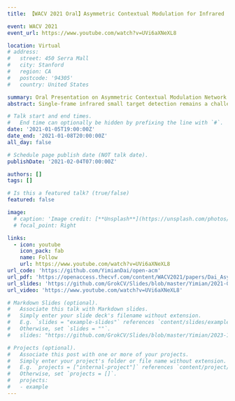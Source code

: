 ```yaml
---
title: 【WACV 2021 Oral】Asymmetric Contextual Modulation for Infrared Small Target Detection

event: WACV 2021
event_url: https://www.youtube.com/watch?v=UVi6aXNeXL8

location: Virtual
# address:
#   street: 450 Serra Mall
#   city: Stanford
#   region: CA
#   postcode: '94305'
#   country: United States

summary: Oral Presentation on Asymmetric Contextual Modulation Network (ACM-Net).
abstract: Single-frame infrared small target detection remains a challenge not only due to the scarcity of intrinsic target characteristics but also because of lacking a public dataset. In this paper, we first contribute an open dataset with high-quality annotations to advance the research in this field. We also propose an asymmetric contextual modulation module specially designed for detecting infrared small targets. To better highlight small targets, besides a top-down global contextual feedback, we supplement a bottom-up modulation pathway based on point-wise channel attention for exchanging high-level semantics and subtle low-level details. We report ablation studies and comparisons to state-of-the-art methods, where we find that our approach performs significantly better. Our dataset and code are available online.

# Talk start and end times.
#   End time can optionally be hidden by prefixing the line with `#`.
date: '2021-01-05T19:00:00Z'
date_end: '2021-01-08T20:00:00Z'
all_day: false

# Schedule page publish date (NOT talk date).
publishDate: '2021-02-04T07:00:00Z'

authors: []
tags: []

# Is this a featured talk? (true/false)
featured: false

image:
  # caption: 'Image credit: [**Unsplash**](https://unsplash.com/photos/bzdhc5b3Bxs)'
  # focal_point: Right

links:
  - icon: youtube
    icon_pack: fab
    name: Follow
    url: https://www.youtube.com/watch?v=UVi6aXNeXL8
url_code: 'https://github.com/YimianDai/open-acm'
url_pdf: 'https://openaccess.thecvf.com/content/WACV2021/papers/Dai_Asymmetric_Contextual_Modulation_for_Infrared_Small_Target_Detection_WACV_2021_paper.pdf'
url_slides: 'https://github.com/GrokCV/Slides/blob/master/Yimian/2021-01-05-WACV-ACM.pdf'
url_video: 'https://www.youtube.com/watch?v=UVi6aXNeXL8'

# Markdown Slides (optional).
#   Associate this talk with Markdown slides.
#   Simply enter your slide deck's filename without extension.
#   E.g. `slides = "example-slides"` references `content/slides/example-slides.md`.
#   Otherwise, set `slides = ""`.
#   slides: "https://github.com/GrokCV/Slides/blob/master/Yimian/2023-11-03-HADAR-Slides.pdf"

# Projects (optional).
#   Associate this post with one or more of your projects.
#   Simply enter your project's folder or file name without extension.
#   E.g. `projects = ["internal-project"]` references `content/project/deep-learning/index.md`.
#   Otherwise, set `projects = []`.
#   projects:
#   - example
---
```


